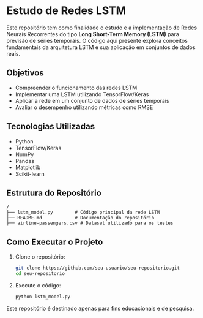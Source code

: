 # Estudo de Redes LSTM

Este repositório tem como finalidade o estudo e a implementação de Redes Neurais Recorrentes do tipo **Long Short-Term Memory (LSTM)** para previsão de séries temporais. O código aqui presente explora conceitos fundamentais da arquitetura LSTM e sua aplicação em conjuntos de dados reais.

##  Objetivos
- Compreender o funcionamento das redes LSTM
- Implementar uma LSTM utilizando TensorFlow/Keras
- Aplicar a rede em um conjunto de dados de séries temporais
- Avaliar o desempenho utilizando métricas como RMSE

## Tecnologias Utilizadas
- Python
- TensorFlow/Keras
- NumPy
- Pandas
- Matplotlib
- Scikit-learn

##  Estrutura do Repositório
```
/
├── lstm_model.py        # Código principal da rede LSTM
├── README.md            # Documentação do repositório
├── airline-passengers.csv # Dataset utilizado para os testes
```

## Como Executar o Projeto
1. Clone o repositório:
   ```bash
   git clone https://github.com/seu-usuario/seu-repositorio.git
   cd seu-repositorio
   ```
2. Execute o código:
   ```bash
   python lstm_model.py
   ```



Este repositório é destinado apenas para fins educacionais e de pesquisa.

